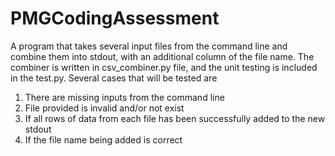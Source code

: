 # PMGCodingAssessment

A program that takes several input files from the command line and combine them into stdout, with an additional column of the file name. The combiner is written in csv_combiner.py file, and the unit testing is included in the test.py. Several cases that will be tested are
<ol>
  <li>There are missing inputs from the command line</li>
  <li>File provided is invalid and/or not exist</li>
  <li>If all rows of data from each file has been successfully added to the new stdout</li>
  <li>If the file name being added is correct</li>
</ol>
